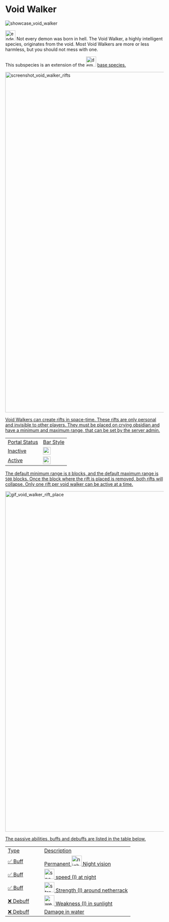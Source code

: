 # Void Walker

<img src="showcase_void_walker.png" alt="showcase_void_walker" title="Void Walker Showcase"/>

<img src="item_ender_pearl.png" alt="ender_pearl" width="32" style="inline" title="Ender Pearl"/> Not every demon was born in hell. The Void Walker, a highly intelligent species, originates from the void. Most Void Walkers are more or less harmless, but you should not mess with one.

<tip>This subspecies is an extension of the <img src="item_fire_charge.png" alt="demon_icon" width="32" style="inline" title="Demon Icon"/> <a href="Demon.md"/> base species.</tip>

<chapter title="Key Ability">

<chapter title="Space-Time Manipulation">

<img src="screenshot_void_walker_rifts.jpg" alt="screenshot_void_walker_rifts" title="Void Walker rifts" width="1080"/>

Void Walkers can create rifts in space-time. These rifts are only personal and invisible to other players. They must be placed on crying obsidian and have a minimum and maximum range, that can be set by the server admin.

<table>
    <tr>
        <td>Portal Status</td>
        <td>Bar Style</td>
    </tr>
    <tr>
        <td>Inactive</td>
        <td><img src="text_void_walker_inactive.png" alt="text_void_walker_inactive" height="24" style="inline" title="Demon Bar"/></td>
    </tr>
    <tr>
        <td>Active</td>
        <td><img src="text_void_walker_active.png" alt="text_void_walker_active" height="24" style="inline" title="Demon Bar"/></td>
    </tr>
</table>

The default minimum range is `8` blocks, and the default maximum range is `500` blocks. Once the block where the rift is placed is removed, both rifts will collapse. Only one rift per void walker can be active at a time.

<img src="gif_void_walker_rift_place.gif" alt="gif_void_walker_rift_place" width="1080" title="Void Walker rift placement"/>

</chapter>

</chapter>

<chapter title="Passive Abilities">

The passive abilities, buffs and debuffs are listed in the table below.

<table>
    <tr>
        <td width="100">Type</td>
        <td>Description</td>
    </tr>
    <tr>
        <td>✅ Buff</td>
        <td>Permanent <img src="effect_night_vision.png" alt="night_vision_icon" width="32" style="inline" title="Night vision"/> Night vision</td>
    </tr>
    <tr>
        <td>✅ Buff</td>
        <td><img src="effect_speed.png" alt="speed_icon" width="32" style="inline" title="Speed"/> speed (I) at night</td>
    </tr>
    <tr>
        <td>✅ Buff</td>
        <td><img src="effect_strength.png" alt="strength_icon" width="32" style="inline" title="Strength"/> Strength (I) around netherrack</td>
    </tr>
    <tr>
        <td>❌ Debuff</td>
        <td><img src="effect_weakness.png" alt="weakness_icon" width="32" style="inline" title="Weakness"/> Weakness (I) in sunlight</td>
    </tr>
    <tr>
        <td>❌ Debuff</td>
        <td>Damage in water</td>
    </tr>
</table>

</chapter>